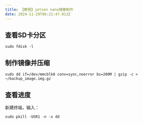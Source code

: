 ```yaml
---
title: 【教程】jetson nano镜像制作
date: 2024-11-29T06:21:47.013Z
---
```


## 查看SD卡分区
```
sudo fdisk -l
```
## 制作镜像并压缩
```
sudo dd if=/dev/mmcblk0 conv=sync,noerror bs=200M | gzip -c > ~/backup_image.img.gz
```
## 查看进度
新建终端，输入：
```
sudo pkill -USR1 -n -x dd
```

